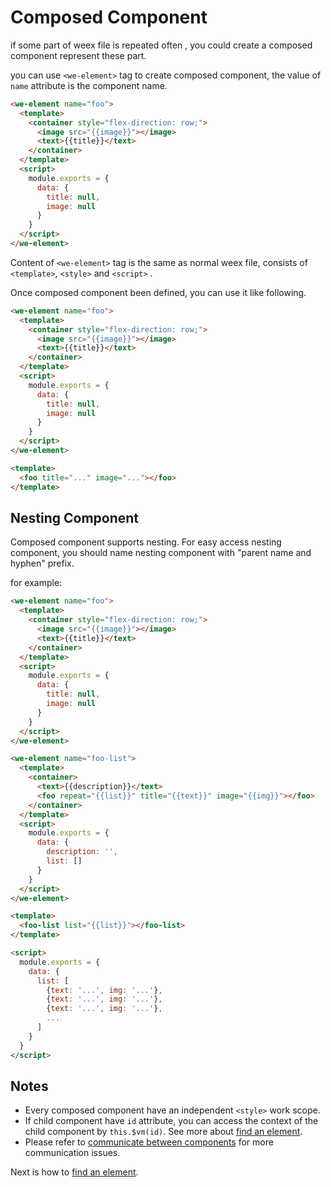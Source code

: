 # Composed Component

if some part of weex file is repeated often , you could create a composed
component represent these part.

you can use `<we-element>` tag to create composed component, the value of `name` attribute is the component name.

```html
<we-element name="foo">
  <template>
    <container style="flex-direction: row;">
      <image src="{{image}}"></image>
      <text>{{title}}</text>
    </container>
  </template>
  <script>
    module.exports = {
      data: {
        title: null,
        image: null
      }
    }
  </script>
</we-element>
```

Content of `<we-element>` tag is the same as normal weex file, consists of `<template>`, `<style>` and `<script>` .

Once composed component been defined, you can use it like following.

```html
<we-element name="foo">
  <template>
    <container style="flex-direction: row;">
      <image src="{{image}}"></image>
      <text>{{title}}</text>
    </container>
  </template>
  <script>
    module.exports = {
      data: {
        title: null,
        image: null
      }
    }
  </script>
</we-element>

<template>
  <foo title="..." image="..."></foo>
</template>
```

## Nesting Component

Composed component supports nesting. For easy access nesting component, you
should name nesting component with "parent name and hyphen" prefix.

for example:

```html
<we-element name="foo">
  <template>
    <container style="flex-direction: row;">
      <image src="{{image}}"></image>
      <text>{{title}}</text>
    </container>
  </template>
  <script>
    module.exports = {
      data: {
        title: null,
        image: null
      }
    }
  </script>
</we-element>

<we-element name="foo-list">
  <template>
    <container>
      <text>{{description}}</text>
      <foo repeat="{{list}}" title="{{text}}" image="{{img}}"></foo>
    </container>
  </template>
  <script>
    module.exports = {
      data: {
        description: '',
        list: []
      }
    }
  </script>
</we-element>

<template>
  <foo-list list="{{list}}"></foo-list>
</template>

<script>
  module.exports = {
    data: {
      list: [
        {text: '...', img: '...'},
        {text: '...', img: '...'},
        {text: '...', img: '...'},
        ...
      ]
    }
  }
</script>
```


## Notes

- Every composed component have an independent `<style>` work scope.
- If child component have `id` attribute, you can access the context of the
  child component by `this.$vm(id)`. See more about [find an
  element](./id.md).
- Please refer to [communicate between components](./comm.md) for more
  communication issues.

Next is how to [find an element](./id.md).
